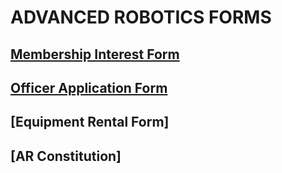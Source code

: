 
# ADVANCED ROBOTICS FORMS

## [Membership Interest Form](https://forms.gle/gX14JtGQv4ugyzB2A)
## [Officer Application Form](https://forms.gle/CLx6cs8tSzaZJNro9)
## [Equipment Rental Form]
## [AR Constitution]<object data="../assets/forms/AR_Constitution_2022_2023.pdf" width="1000" height="1000" type='application/pdf'></object>

